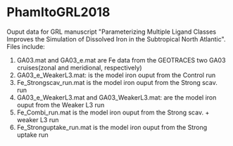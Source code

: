 # PhamItoGRL2018
Ouput data for GRL manuscript "Parameterizing Multiple Ligand Classes Improves the Simulation of Dissolved Iron in the Subtropical North Atlantic". Files include:

1. GA03.mat and GA03_e.mat are Fe data from the GEOTRACES two GA03 cruises(zonal and meridional, respectively)
2. GA03_e_WeakerL3.mat: is the model iron ouput from the Control run
3. Fe_Strongscav_run.mat is the model iron ouput from the Strong scav. run
4. GA03_e_WeakerL3.mat and GA03_WeakerL3.mat: are the model iron ouput from the Weaker L3 run
5. Fe_Combi_run.mat is the model iron ouput from the Strong scav. + weaker L3 run 
6. Fe_Stronguptake_run.mat is the model iron ouput from the Strong uptake run

